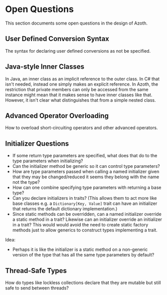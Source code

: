 # Open Questions

This section documents some open questions in the design of Azoth.

## User Defined Conversion Syntax

The syntax for declaring user defined conversions as not be specified.

## Java-style Inner Classes

In Java, an inner class as an implicit reference to the outer class. In C# that isn't needed,
instead one simply makes an explicit reference. In Azoth, the restriction that private members can
only be accessed from the same instance might mean that it makes sense to have inner classes like
that. However, it isn't clear what distinguishes that from a simple nested class.

## Advanced Operator Overloading

How to overload short-circuiting operators and other advanced operators.

## Initializer Questions

* If some return type parameters are specified, what does that do to the type parameters when
  initializing?
* Can the initializer method be generic so it can control type parameters?
* How are type parameters passed when calling a named initializer given that they may be
  changed/reduced it seems they belong with the name not the type?
* How can one combine specifying type parameters with returning a base type?
* Can you declare initializers in traits? (This allows them to act more like base classes e.g. a
  `Dictionary[Key, Value]` trait can have an initializer that returns the default dictionary
  implementation.)
* Since static methods can be overridden, can a named initializer override a static method in a
  trait? Likewise can an initializer override an initializer in a trait? This would would avoid the
  need to create static factory methods just to allow generics to construct types implementing a
  trait.

Idea:

* Perhaps it is like the initializer is a static method on a non-generic version of the type that
  has all the same type parameters by default?

## Thread-Safe Types

How do types like lockless collections declare that they are mutable but still safe to send between
threads?
